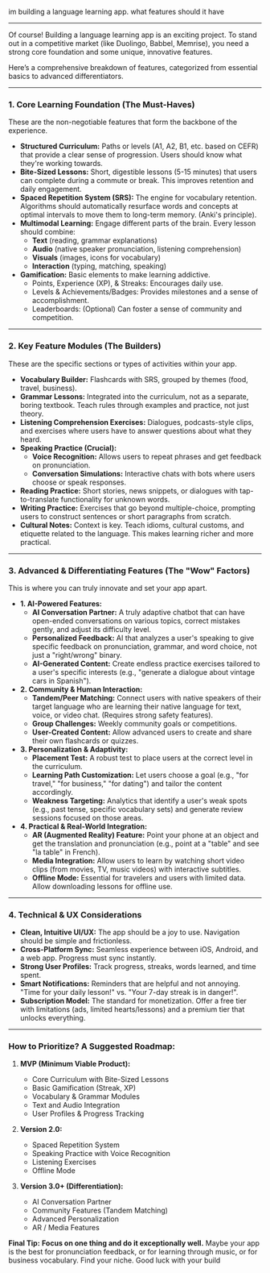 im building a language learning app. what features should it have

---

Of course! Building a language learning app is an exciting project. To stand out in a competitive market (like Duolingo, Babbel, Memrise), you need a strong core foundation and some unique, innovative features.

Here’s a comprehensive breakdown of features, categorized from essential basics to advanced differentiators.

---

### 1. Core Learning Foundation (The Must-Haves)

These are the non-negotiable features that form the backbone of the experience.

- **Structured Curriculum:** Paths or levels (A1, A2, B1, etc. based on CEFR) that provide a clear sense of progression. Users should know what they're working towards.
- **Bite-Sized Lessons:** Short, digestible lessons (5-15 minutes) that users can complete during a commute or break. This improves retention and daily engagement.
- **Spaced Repetition System (SRS):** The engine for vocabulary retention. Algorithms should automatically resurface words and concepts at optimal intervals to move them to long-term memory. (Anki's principle).
- **Multimodal Learning:** Engage different parts of the brain. Every lesson should combine:
  - **Text** (reading, grammar explanations)
  - **Audio** (native speaker pronunciation, listening comprehension)
  - **Visuals** (images, icons for vocabulary)
  - **Interaction** (typing, matching, speaking)
- **Gamification:** Basic elements to make learning addictive.
  - Points, Experience (XP), & Streaks: Encourages daily use.
  - Levels & Achievements/Badges: Provides milestones and a sense of accomplishment.
  - Leaderboards: (Optional) Can foster a sense of community and competition.

---

### 2. Key Feature Modules (The Builders)

These are the specific sections or types of activities within your app.

- **Vocabulary Builder:** Flashcards with SRS, grouped by themes (food, travel, business).
- **Grammar Lessons:** Integrated into the curriculum, not as a separate, boring textbook. Teach rules through examples and practice, not just theory.
- **Listening Comprehension Exercises:** Dialogues, podcasts-style clips, and exercises where users have to answer questions about what they heard.
- **Speaking Practice (Crucial):**
  - **Voice Recognition:** Allows users to repeat phrases and get feedback on pronunciation.
  - **Conversation Simulations:** Interactive chats with bots where users choose or speak responses.
- **Reading Practice:** Short stories, news snippets, or dialogues with tap-to-translate functionality for unknown words.
- **Writing Practice:** Exercises that go beyond multiple-choice, prompting users to construct sentences or short paragraphs from scratch.
- **Cultural Notes:** Context is key. Teach idioms, cultural customs, and etiquette related to the language. This makes learning richer and more practical.

---

### 3. Advanced & Differentiating Features (The "Wow" Factors)

This is where you can truly innovate and set your app apart.

- **1. AI-Powered Features:**
  - **AI Conversation Partner:** A truly adaptive chatbot that can have open-ended conversations on various topics, correct mistakes gently, and adjust its difficulty level.
  - **Personalized Feedback:** AI that analyzes a user's speaking to give specific feedback on pronunciation, grammar, and word choice, not just a "right/wrong" binary.
  - **AI-Generated Content:** Create endless practice exercises tailored to a user's specific interests (e.g., "generate a dialogue about vintage cars in Spanish").
- **2. Community & Human Interaction:**
  - **Tandem/Peer Matching:** Connect users with native speakers of their target language who are learning their native language for text, voice, or video chat. (Requires strong safety features).
  - **Group Challenges:** Weekly community goals or competitions.
  - **User-Created Content:** Allow advanced users to create and share their own flashcards or quizzes.
- **3. Personalization & Adaptivity:**
  - **Placement Test:** A robust test to place users at the correct level in the curriculum.
  - **Learning Path Customization:** Let users choose a goal (e.g., "for travel," "for business," "for dating") and tailor the content accordingly.
  - **Weakness Targeting:** Analytics that identify a user's weak spots (e.g., past tense, specific vocabulary sets) and generate review sessions focused on those areas.
- **4. Practical & Real-World Integration:**
  - **AR (Augmented Reality) Feature:** Point your phone at an object and get the translation and pronunciation (e.g., point at a "table" and see "la table" in French).
  - **Media Integration:** Allow users to learn by watching short video clips (from movies, TV, music videos) with interactive subtitles.
  - **Offline Mode:** Essential for travelers and users with limited data. Allow downloading lessons for offline use.

---

### 4. Technical & UX Considerations

- **Clean, Intuitive UI/UX:** The app should be a joy to use. Navigation should be simple and frictionless.
- **Cross-Platform Sync:** Seamless experience between iOS, Android, and a web app. Progress must sync instantly.
- **Strong User Profiles:** Track progress, streaks, words learned, and time spent.
- **Smart Notifications:** Reminders that are helpful and not annoying. "Time for your daily lesson!" vs. "Your 7-day streak is in danger!".
- **Subscription Model:** The standard for monetization. Offer a free tier with limitations (ads, limited hearts/lessons) and a premium tier that unlocks everything.

---

### How to Prioritize? A Suggested Roadmap:

1.  **MVP (Minimum Viable Product):**

    - Core Curriculum with Bite-Sized Lessons
    - Basic Gamification (Streak, XP)
    - Vocabulary & Grammar Modules
    - Text and Audio Integration
    - User Profiles & Progress Tracking

2.  **Version 2.0:**

    - Spaced Repetition System
    - Speaking Practice with Voice Recognition
    - Listening Exercises
    - Offline Mode

3.  **Version 3.0+ (Differentiation):**
    - AI Conversation Partner
    - Community Features (Tandem Matching)
    - Advanced Personalization
    - AR / Media Features

**Final Tip:** **Focus on one thing and do it exceptionally well.** Maybe your app is the best for pronunciation feedback, or for learning through music, or for business vocabulary. Find your niche. Good luck with your build
